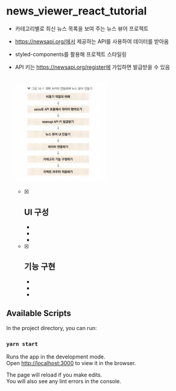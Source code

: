 # news_viewer_react_tutorial

- 카테고리별로 최신 뉴스 목록을 보여 주는 뉴스 뷰어 프로젝트
- https://newsapi.org/에서 제공하는 API를 사용하여 데이터를 받아옴
- styled-components를 활용해 프로젝트 스타일링
- API 키는 https://newsapi.org/register에 가입하면 발급받을 수 있음

    <br>
    <img src="./public/news.png" width="50%" align="center" >
    <br><br>

  - [x] ## UI 구성
    -
    -
    -
  - [x] ## 기능 구현
    -
    -
    -

## Available Scripts

In the project directory, you can run:

### `yarn start`

Runs the app in the development mode.\
Open [http://localhost:3000](http://localhost:3000) to view it in the browser.

The page will reload if you make edits.\
You will also see any lint errors in the console.

